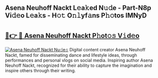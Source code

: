 ## Asena Neuhoff Nackt L𝚎a𝚔ed N𝚞𝚍e - Part-N8p Vi𝚍𝚎o L𝚎a𝚔s - H𝚘𝚝 O𝚗𝚕yf𝚊ns P𝚑𝚘tos IMNyD

# <h2><a href="http://kf5kb8x.oniu.top/?m=Asena+Neuhoff+Nackt">🔗👉 🔴 Asena Neuhoff Nackt P𝚑ot𝚘𝚜 V𝚒d𝚎o</a></h2>

[![Asena Neuhoff Nackt Nu𝚍e𝚜](https://i.imgur.com/0qMVB7G.gif)](http://kf5kb8x.oniu.top/?m=Asena+Neuhoff+Nackt)
Digital content creator Asena Neuhoff Nackt, famed for disseminating dance and lifestyle ideas, through performances and personal vlogs on social media. Inspiring author Asena Neuhoff Nackt, recognized for their ability to capture the imagination and inspire others through their writing.  

